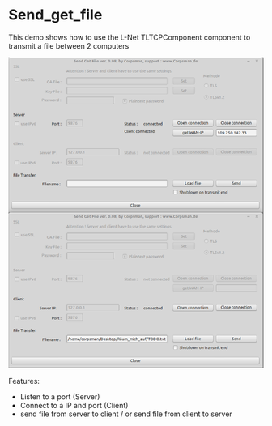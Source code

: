 # Send_get_file

This demo shows how to use the L-Net TLTCPComponent component to transmit a file between 2 computers

![](preview.png)

Features:
- Listen to a port (Server)
- Connect to a IP and port (Client)
- send file from server to client / or send file from client to server

